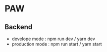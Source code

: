 # PAW

## Backend
- develope mode : npm run dev / yarn dev
- production mode : npm run start / yarn start
